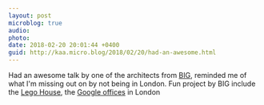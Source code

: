 ```yaml
---
layout: post
microblog: true
audio: 
photo: 
date: 2018-02-20 20:01:44 +0400
guid: http://kaa.micro.blog/2018/02/20/had-an-awesome.html
---
```

Had an awesome talk by one of the architects from [BIG](http://m.big.dk), reminded me of what I'm missing out on by not being in London. Fun project by BIG include the [Lego House](http://m.big.dk/getslideshow/320), the [Google offices](http://m.big.dk/getslideshow/315) in London

